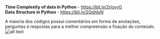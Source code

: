 <b>Time Complexity of data in Python</b> - https://bit.ly/2rlovyG<br />
<b>Data Structure in Python</b> - https://bit.ly/2QghIxN<br />

A maioria dos códigos possui comentários em forma de anotações, perguntas e respostas para a melhor compreensão e fixação do conteúdo.
![alt text](https://cdn-images-1.medium.com/max/1600/1*7EUX9QIjq2x1JyFKcjhXsA.png)

